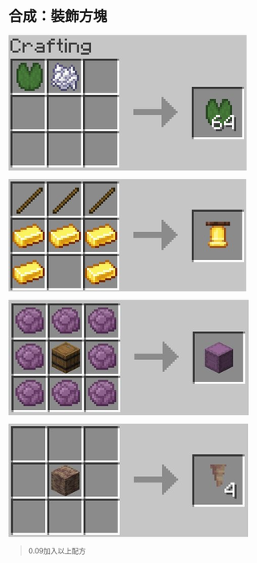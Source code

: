 # 合成：裝飾方塊



![荷葉（睡莲） + 骨粉 → 荷葉（睡莲）](../../../.gitbook/assets/lily_pad.jpg)

![木棍 + 金錠 → 鍾](../../../.gitbook/assets/bell_from_golden_ingot.jpg)

![爆開的哥萊果（爆裂紫颂果） + 木桶  → 界伏盒（潜影盒）](../../../.gitbook/assets/shulker_box_from_shaped.JPG)

![鐘乳石方塊（滴水石块） → 鐘乳石（滴水石锥）](../../../.gitbook/assets/pointed_dripstone_from_shapeless_dripstone_block.JPG)

> 0.09加入以上配方
